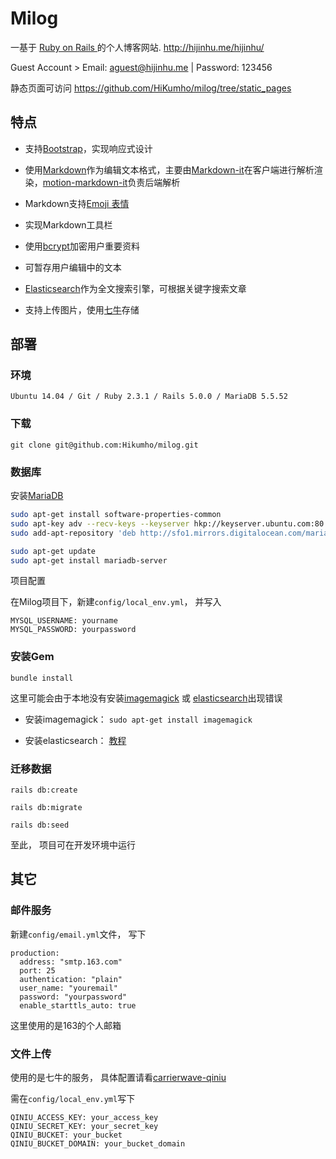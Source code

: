 # Milog

一基于 [ Ruby on Rails ](https://github.com/rails/rails) 的个人博客网站. http://hijinhu.me/hijinhu/  

Guest Account > Email: aguest@hijinhu.me | Password: 123456

静态页面可访问 https://github.com/HiKumho/milog/tree/static_pages

## 特点

+ 支持[Bootstrap](http://getbootstrap.com/)，实现响应式设计

+ 使用[Markdown](https://zh.wikipedia.org/zh-hans/Markdown)作为编辑文本格式，主要由[Markdown-it](https://github.com/markdown-it/markdown-it)在客户端进行解析渲染，[motion-markdown-it](https://github.com/digitalmoksha/motion-markdown-it)负责后端解析

+ Markdown支持[Emoji 表情](https://github.com/afeld/emoji-css)

+ 实现Markdown工具栏

+ 使用[bcrypt](https://github.com/codahale/bcrypt-ruby)加密用户重要资料

+ 可暂存用户编辑中的文本

+ [Elasticsearch](https://github.com/elastic/elasticsearch)作为全文搜索引擎，可根据关键字搜索文章

+ 支持上传图片，使用[七牛](http://www.qiniu.com/)存储

## 部署

### 环境
```
Ubuntu 14.04 / Git / Ruby 2.3.1 / Rails 5.0.0 / MariaDB 5.5.52
```

### 下载
```
git clone git@github.com:Hikumho/milog.git
```

### 数据库

安装[MariaDB](https://mariadb.org/)

```sh
sudo apt-get install software-properties-common
sudo apt-key adv --recv-keys --keyserver hkp://keyserver.ubuntu.com:80 0xcbcb082a1bb943db
sudo add-apt-repository 'deb http://sfo1.mirrors.digitalocean.com/mariadb/repo/10.0/ubuntu trusty main'

sudo apt-get update
sudo apt-get install mariadb-server
```

项目配置

在Milog项目下，新建`config/local_env.yml`， 并写入
```
MYSQL_USERNAME: yourname
MYSQL_PASSWORD: yourpassword
```

### 安装Gem

```
bundle install
```

这里可能会由于本地没有安装[imagemagick](https://github.com/ImageMagick/ImageMagick) 或 [elasticsearch](https://www.elastic.co/)出现错误

+ 安装imagemagick： `sudo apt-get install imagemagick`

+ 安装elasticsearch： [教程](https://www.digitalocean.com/community/tutorials/how-to-install-elasticsearch-on-an-ubuntu-vps)

### 迁移数据

```
rails db:create

rails db:migrate

rails db:seed
```

至此， 项目可在开发环境中运行

## 其它

### 邮件服务
新建`config/email.yml`文件， 写下

```
production:
  address: "smtp.163.com"
  port: 25
  authentication: "plain"
  user_name: "youremail"
  password: "yourpassword"
  enable_starttls_auto: true
```

这里使用的是163的个人邮箱

### 文件上传
使用的是七牛的服务， 具体配置请看[carrierwave-qiniu](https://github.com/huobazi/carrierwave-qiniu)

需在`config/local_env.yml`写下

```
QINIU_ACCESS_KEY: your_access_key
QINIU_SECRET_KEY: your_secret_key
QINIU_BUCKET: your_bucket
QINIU_BUCKET_DOMAIN: your_bucket_domain
```

